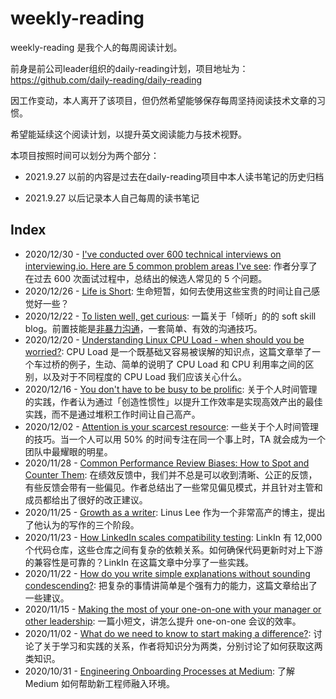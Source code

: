 # weekly-reading

weekly-reading 是我个人的每周阅读计划。

前身是前公司leader组织的daily-reading计划，项目地址为：https://github.com/daily-reading/daily-reading

因工作变动，本人离开了该项目，但仍然希望能够保存每周坚持阅读技术文章的习惯。

希望能延续这个阅读计划，以提升英文阅读能力与技术视野。

本项目按照时间可以划分为两个部分：

- 2021.9.27 以前的内容是过去在daily-reading项目中本人读书笔记的历史归档

- 2021.9.27 以后记录本人自己每周的读书笔记

## Index
* 2020/12/30 - [I've conducted over 600 technical interviews on interviewing.io. Here are 5 common problem areas I've see](2020/12/30): 作者分享了在过去 600 次面试过程中，总结出的候选人常见的 5 个问题。
* 2020/12/26 - [Life is Short](2020/12/26): 生命短暂，如何去使用这些宝贵的时间让自己感觉好一些？
* 2020/12/22 - [To listen well, get curious](2020/12/22): 一篇关于「倾听」的的 soft skill blog。前置技能是[非暴力沟通](https://book.douban.com/subject/3533221/)，一套简单、有效的沟通技巧。
* 2020/12/20 - [Understanding Linux CPU Load - when should you be worried?](2020/12/20): CPU Load 是一个既基础又容易被误解的知识点，这篇文章举了一个车过桥的例子，生动、简单的说明了 CPU Load 和 CPU 利用率之间的区别，以及对于不同程度的 CPU Load 我们应该关心什么。
* 2020/12/16 - [You don't have to be busy to be prolific](2020/12/16): 关于个人时间管理的实践，作者认为通过「创造性惯性」以提升工作效率是实现高效产出的最佳实践，而不是通过堆积工作时间让自己高产。
* 2020/12/02 - [Attention is your scarcest resource](2020/12/2): 一些关于个人时间管理的技巧。当一个人可以用 50% 的时间专注在同一个事上时，TA 就会成为一个团队中最耀眼的明星。
* 2020/11/28 - [Common Performance Review Biases: How to Spot and Counter Them](2020/11/28): 在绩效反馈中，我们并不总是可以收到清晰、公正的反馈，有些反馈会带有一些偏见。作者总结出了一些常见偏见模式，并且针对主管和成员都给出了很好的改正建议。
* 2020/11/25 - [Growth as a writer](2020/11/25): Linus Lee 作为一个非常高产的博主，提出了他认为的写作的三个阶段。
* 2020/11/23 - [How LinkedIn scales compatibility testing](2020/11/23): LinkIn 有 12,000 个代码仓库，这些仓库之间有复杂的依赖关系。如何确保代码更新时对上下游的兼容性是可靠的？LinkIn 在这篇文章中分享了一些实践。
* 2020/11/22 - [How do you write simple explanations without sounding condescending?](2020/11/22): 把复杂的事情讲简单是个强有力的能力，这篇文章给出了一些建议。
* 2020/11/15 - [Making the most of your one-on-one with your manager or other leadership](2020/11/15): 一篇小短文，讲怎么提升 one-on-one 会议的效率。
* 2020/11/02 - [What do we need to know to start making a difference?](2020/11/2): 讨论了关于学习和实践的关系，作者将知识分为两类，分别讨论了如何获取这两类知识。
* 2020/10/31 - [Engineering Onboarding Processes at Medium](2020/10/31): 了解 Medium 如何帮助新工程师融入环境。
